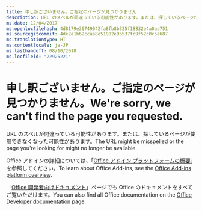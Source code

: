 ```yaml
---
title: 申し訳ございません。ご指定のページが見つかりません
description: URL のスペルが間違っている可能性があります。または、探しているページが使用できなくなった可能性があります。
ms.date: 12/04/2017
ms.openlocfilehash: 4d8179e36749042fa8fb8b325f18832e4a0aa751
ms.sourcegitcommit: 4de2a1b62ccaa8e51982e95537fc9f52c0c5e687
ms.translationtype: HT
ms.contentlocale: ja-JP
ms.lasthandoff: 08/10/2018
ms.locfileid: "22925221"
---
```

# <a name="were-sorry-we-cant-find-the-page-you-requested"></a><span data-ttu-id="b2c49-103">申し訳ございません。ご指定のページが見つかりません。</span><span class="sxs-lookup"><span data-stu-id="b2c49-103">We're sorry, we can't find the page you requested.</span></span>

<span data-ttu-id="b2c49-104">URL のスペルが間違っている可能性があります。または、探しているページが使用できなくなった可能性があります。</span><span class="sxs-lookup"><span data-stu-id="b2c49-104">The URL might be misspelled or the page you're looking for might no longer be available.</span></span>  

<span data-ttu-id="b2c49-105">Office アドインの詳細については、「[Office アドイン プラットフォームの概要](https://docs.microsoft.com/office/dev/add-ins/overview/office-add-ins)」を参照してください。</span><span class="sxs-lookup"><span data-stu-id="b2c49-105">To learn about Office Add-ins, see the [Office Add-ins platform overview](https://docs.microsoft.com/office/dev/add-ins/overview/office-add-ins).</span></span>

<span data-ttu-id="b2c49-106">「[Office 開発者向けドキュメント](https://developer.microsoft.com/office/docs)」ページでも Office のドキュメントをすべてご覧いただけます。</span><span class="sxs-lookup"><span data-stu-id="b2c49-106">You can also find all Office documentation on the [Office Developer documentation](https://developer.microsoft.com/office/docs) page.</span></span>

